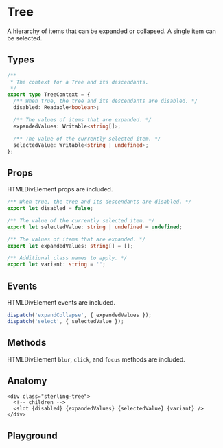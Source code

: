 <script>
    import Playground from './TreePlayground.svelte';
</script>

# Tree

A hierarchy of items that can be expanded or collapsed. A single item can be selected.

## Types

```ts
/**
 * The context for a Tree and its descendants.
 */
export type TreeContext = {
  /** When true, the tree and its descendants are disabled. */
  disabled: Readable<boolean>;

  /** The values of items that are expanded. */
  expandedValues: Writable<string[]>;

  /** The value of the currently selected item. */
  selectedValue: Writable<string | undefined>;
};
```

## Props

HTMLDivElement props are included.

```ts
/** When true, the tree and its descendants are disabled. */
export let disabled = false;

/** The value of the currently selected item. */
export let selectedValue: string | undefined = undefined;

/** The values of items that are expanded. */
export let expandedValues: string[] = [];

/** Additional class names to apply. */
export let variant: string = '';
```

## Events

HTMLDivElement events are included.

```ts
dispatch('expandCollapse', { expandedValues });
dispatch('select', { selectedValue });
```

## Methods

HTMLDivElement `blur`, `click`, and `focus` methods are included.

## Anatomy

```svelte
<div class="sterling-tree">
  <!-- children -->
  <slot {disabled} {expandedValues} {selectedValue} {variant} />
</div>
```

## Playground

<Playground />
